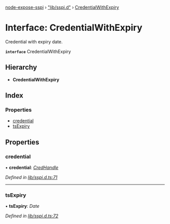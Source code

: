 [node-expose-sspi](../README.md) › ["lib/sspi.d"](../modules/_lib_sspi_d_.md) › [CredentialWithExpiry](_lib_sspi_d_.credentialwithexpiry.md)

# Interface: CredentialWithExpiry

Credential with expiry date.

**`interface`** CredentialWithExpiry

## Hierarchy

* **CredentialWithExpiry**

## Index

### Properties

* [credential](_lib_sspi_d_.credentialwithexpiry.md#credential)
* [tsExpiry](_lib_sspi_d_.credentialwithexpiry.md#tsexpiry)

## Properties

###  credential

• **credential**: *[CredHandle](_lib_sspi_d_.credhandle.md)*

*Defined in [lib/sspi.d.ts:71](https://github.com/jlguenego/node-expose-sspi/blob/41d66b9/lib/sspi.d.ts#L71)*

___

###  tsExpiry

• **tsExpiry**: *Date*

*Defined in [lib/sspi.d.ts:72](https://github.com/jlguenego/node-expose-sspi/blob/41d66b9/lib/sspi.d.ts#L72)*
